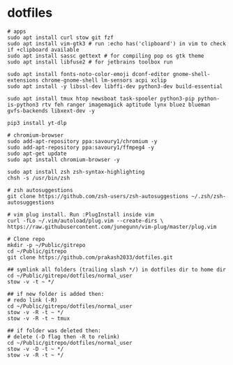 # dotfiles

    # apps
    sudo apt install curl stow git fzf
    sudo apt install vim-gtk3 # run :echo has('clipboard') in vim to check if +clipboard available
    sudo apt install sassc gettext # for compiling pop os gtk theme
    sudo apt install libfuse2 # for jetbrains toolbox run
    
    sudo apt install fonts-noto-color-emoji dconf-editor gnome-shell-extensions chrome-gnome-shell lm-sensors acpi xclip
    sudo apt install -y libssl-dev libffi-dev python3-dev build-essential
    
    sudo apt install tmux htop newsboat task-spooler python3-pip python-is-python3 rtv feh ranger imagemagick aptitude lynx bluez blueman gvfs-backends libxext-dev -y
    
    pip3 install yt-dlp
    
    # chromium-browser
    sudo add-apt-repository ppa:savoury1/chromium -y
    sudo add-apt-repository ppa:savoury1/ffmpeg4 -y
    sudo apt-get update
    sudo apt install chromium-browser -y
    
    sudo apt install zsh zsh-syntax-highlighting
    chsh -s /usr/bin/zsh
    
    # zsh autosuggestions
    git clone https://github.com/zsh-users/zsh-autosuggestions ~/.zsh/zsh-autosuggestions
    
    # vim plug install. Run :PlugInstall inside vim
    curl -fLo ~/.vim/autoload/plug.vim --create-dirs \
    https://raw.githubusercontent.com/junegunn/vim-plug/master/plug.vim
    
    # Clone repo
    mkdir -p ~/Public/gitrepo 
    cd ~/Public/gitrepo
    git clone https://github.com/prakash2033/dotfiles.git
    
    ## symlink all folders (trailing slash */) in dotfiles dir to home dir
    cd ~/Public/gitrepo/dotfiles/normal_user
    stow -v -t ~ */

    ## if new folder is added then:
    # redo link (-R)
    cd ~/Public/gitrepo/dotfiles/normal_user
    stow -v -R -t ~ */
    stow -v -R -t ~ tmux
    
    ## if folder was deleted then:
    # delete (-D flag then -R to relink)
    cd ~/Public/gitrepo/dotfiles/normal_user
    stow -v -D -t ~ */
    stow -v -R -t ~ */
